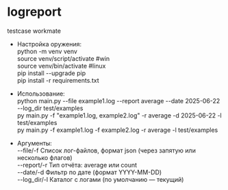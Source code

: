 # logreport
testcase workmate

- Настройка оружения:  
python -m venv venv  
source venv/script/activate #win  
source venv/bin/activate #linux  
pip install --upgrade pip  
pip install -r requirements.txt  

- Использование:  
    python main.py --file example1.log --report average --date 2025-06-22 --log_dir test/examples  
    py main.py -f "example1.log, example2.log" -r average -d 2025-06-22 -l test/examples  
    py main.py -f example1.log -f example2.log -r average -l test/examples  

- Аргументы:  
    --file/-f     Список лог-файлов, формат json (через запятую или несколько флагов)  
    --report/-r   Тип отчёта: average или count  
    --date/-d     Фильтр по дате (формат YYYY-MM-DD)  
    --log_dir/-l  Каталог с логами (по умолчанию — текущий)  
